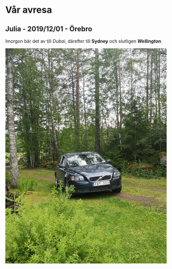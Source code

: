 ﻿# Vår avresa
## Julia - 2019/12/01 - Örebro
Imorgon bär det av till *Dubai*, därefter till **Sydney** och slutligen ***Wellington***.

![TEST](../../assets/Bilder/Bil.jpg)
